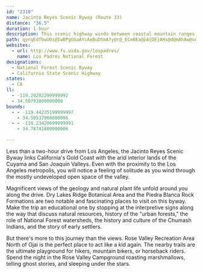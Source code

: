 ```yaml
---
id: "2310"
name: Jacinto Reyes Scenic Byway (Route 33)
distance: "36.5"
duration: 1 hour
description: This scenic highway winds between coastal mountain ranges and the Central Valley, past landscapes of pine forests and semi-desert vegetation.
path: qyrqEdfbwUOs@IwBPgGGaAYcAeBuDSmA?y@r@_ECeBEa@}A{DE}AHs@d@mAhAw@vAGxA`@x@b@d@Fx@M^Qr@u@Re@d@kDhA{Bd@cB?o@e@kBCqAbAqHQ_Be@cAuCyBeLuNo@OoADgAz@eB^iAMm@SuC}CyQiPsBgAmBk@oBAcRl@cAP_A`@y@j@c@f@i@~@e@`BIrBLjBp@xBtIhPrBrBbAPtDSfA?lALhAr@^d@d@`AZvAFjAIrAy@bEDxBXp@bClBXrAEp@c@lAgAl@g@Di@Ki@[wCqGe@i@_@Qs@?y@Le@XmApAs@Ju@UUUSs@C_Al@_BNaAKwASg@i@s@oCkBkFsA[Q_@g@}@mCeAkAi@MyA?s@e@e@yAs@{F_@kB_@k@cCsAcAuA_A}@gCg@k@a@c@oAUcFW}@i@s@yBy@o@KsCV[AsBeBs@Q_AJYLm@l@WJw@?_@SU_@IeAXaBIgBToBh@i@nAQlBk@l@a@T_@Xw@Dg@EmA}B_FcAaAoAQoBDm@S[_@y@aE]]_Ba@o@s@YiAIuBe@mAy@q@w@SyAEu@k@[aAOkDs@{ByBaGcBsB_AcBi@yAYgBImDz@{NOyAa@_B?{AN}@hDqIRcA@m@Gs@Yy@aHiH_CcFOi@@_A^mA^e@~@Wf@F`@Vb@l@t@lCp@p@n@P~BRzEx@dAf@~@r@|@pA^r@b@dBPtAH|DhAnEBjAa@~DLhAb@|@ZTvAh@v@@p@Mz@_ARm@D}@Ey@sAqHs@_GQc@cAgA_@{@c@_EeBoHq@qAa@]y@[_@e@cC{HM_ALoCMuAoGmXSsAOyBNyEIy@_@eA_Aq@c@GuAFi@ZwBtBs@Xu@Bo@Q_@SsAkB}@k@eAEu@b@c@`Aa@xDyDfKKrBNdDOxAoChHy@z@iA\y@?g@KaAe@}@o@oAoBcB{D_AoAyBeBwDeBiBqByBs@sAMcAFcBh@}AfAyHfHwA`BiEfH_AdAi@^o@PiBLcAVs@`@i@x@[jBClEQbBWp@u@~@cAp@mDrAo@f@y@|@s@hBiAzX_@d^L`B^lBd@pB~BlHl@fCPrAPzIF|SK`Ce@pBsAjCsBnB_Bp@aIlByADcB_@c@SiA}AoCuL}@cBi@_@yAi@cG\mAE}Be@sEyC}d@s\qBeA}AMcBTcDjA_BL}@MuAg@uJaJo@QgARoAdAqIlFsAtAuAnDc@f@WLqF?oAx@kIrGiAdAs@~@_@rAIz@H|Db@zCnAhDDpBEv@[`AgC~DGfAHp@`@r@rF`EXZTt@DzAeAlFSdEq@lBq@n@e@V}Ex@}A`@u@h@_@r@Of@m@tG?h@l@rCDz@Ij@_A`Dy@dGcBnEKdA@fAOpAi@fAu@d@o@FcAIiA@o@Re@d@c@fAYdLUrBm@dAoCzBY`@Yv@Il@?lAd@|BjCtIVrBBfCUpB}@hCoErFi@lAYdAIj@?xBZxIFhDOvB_@fBy@fBsA~A}BtAcB^}AJq@\s@r@_@rAEz@NxAzBxFf@pBNtA@pBWdBi@`BmCrDi@lAUfACvAHjAb@tArC~Dt@lBj@xFh@nIO`Ca@|AcBbDsAbDSlA?~FKnAc@rBeClGm@rDIdABfC|BbV?dDYfBmBlHuPfi@yBtCeK~HoBdBy@hA_@pASpAInBHdBXzATv@|FfHx@xA|B`HNfAN~CAfBW|Bu@rCy@`BmAxAyW|SsA|AeAfCwAnGIvAXtCZvAp@tENzE?fEGdAK~@_AlC_@p@cCrC{@dBWfAc@zE_@pB[`AmApBwJ`JiBlA{F`DmE~CyAnByBpFiAxAeAt@sBn@cCFkCe@qBB{IzAsAF}BEiB[gKqCaBY_DEuAPmEjAgBL}HVsC_@aFsBoBIy@NqGtC}@ReTxB{BEaARcCxAs@PaAGoAq@aAYy@?eARsAp@mC`EyB~A}FlCaOtH{@Vu@FuAMq@YaA_Ag@_AU{@KcACaHKq@Y}@]e@_Ao@u@Gq@JuAx@_@l@_CxHS~ABzAxArHDd@C~Ak@nGDxBdBnQFtAI|@[`Bw@hAsB`A}@R{@AcBe@eAk@i@k@o@oBGqA?gDEq@Ys@y@sAeCuCwByBkAy@}@Uo@Ag@Do@^q@`AYr@cAxF_A~@}BjAo@@e@SmBkDe@[}By@]Y[y@YkDy@gCA_@PuArAcBZ{@EgBUq@{ByCaAmAy@q@qFaBeCkC[SaASoADgEx@o@l@cAfBu@b@YF_@Gc@c@[e@[iAGk@Hs@Pk@RSrA_APy@TaCf@w@jBgAtAe@xESvF}A^g@Je@?o@Qq@s@_@u@@}ApA}@JkDm@mC@iCy@cAMy@FmH~By@Dg@Wi@{@A]ToK?y@OgBoBaFaBgFGk@BeBJy@j@gB~@_BZmABs@Kq@Uk@m@{@s@m@{@OcABw@Nq@\o@j@cAnAk@bBSzD?bJv@rOLfFKrB_BhI]nAk@x@i@Xi@Fs@EqE_C_GyB}A[cCKyERaAEiDg@eAA}Be@y@e@e@s@SkANqUKeDo@{FEwBf@kY[gDmAsDyAmBiEeEeEuD{BmAoA_@kAKwGQyEDsBb@uB`AiAz@gApAy@xAo@dByE|S}@zByB|DaK|K}ElEqIzIyQfSmCzDcHhOo@~@s@r@kAp@}@TqE|@gTfFoFfBmd@hUoRhKiDjAcNjDyDfByEtCkVfPuCzA{E|CyBdBcDnDkMtPqK`MyAnAoMpFcCxAmBrB_ClEuC`E_FdFkJvHsJdLi@`@iAb@iM`DoClAgBfAu@l@mD|D{LbMkN`PwFnEaRdLsHtDw|@bYcHrC{ExCuCzAmCv@aJlD_@ZwAdCaAjAi@d@cEfBmBxAsAjByEtIcAfAsCzBcArBy@~F{@lB}C~Ds@x@iAx@wD`AiAh@wAfAeAlAu@vAY`AcEvQ}@~CeA`BaDpCkClFmB~A
websites:
  - url: http://www.fs.usda.gov/lospadres/
    name: Los Padres National Forest
designations:
  - National Forest Scenic Byway
  - California State Scenic Highway
states:
  - CA
ll:
  - -119.29202299999992
  - 34.50793800000008
bounds:
  - - -119.44235199999997
    - 34.50537900000006
  - - -119.23420699999991
    - 34.78741800000006

---
```


Less than a two-hour drive from Los Angeles, the Jacinto Reyes Scenic Byway links California's Gold Coast with the arid interior lands of the Cuyama and San Joaquin Valleys. Even with the proximity to the Los Angeles metropolis, you will notice a feeling of solitude as you wind through the mostly undeveloped open space of the valley.

Magnificent views of the geology and natural plant life unfold around you along the drive. Dry Lakes Ridge Botanical Area and the Piedra Blanca Rock Formations are two notable and fascinating places to visit on this byway. Make the trip an educational one by stopping at the interpretive signs along the way that discuss natural resources, history of the "urban forests," the role of National Forest watersheds, the history and culture of the Chumash Indians, and the story of early settlers.

But there's more to this journey than the views. Rose Valley Recreation Area North of Ojai is the perfect place to act like a kid again. The nearby trails are the ultimate playground for hikers, mountain bikers, or horseback riders. Spend the night in the Rose Valley Campground roasting marshmallows, telling ghost stories, and sleeping under the stars.
